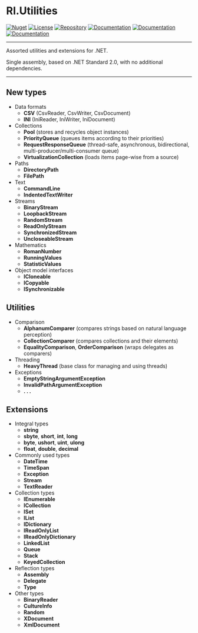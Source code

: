 # RI.Utilities

[![Nuget](https://img.shields.io/nuget/v/RI.Utilities)](https://www.nuget.org/packages/RI.Utilities/) [![License](https://img.shields.io/github/license/RotenInformatik/UtilitiesDotNet)](LICENSE) [![Repository](https://img.shields.io/badge/repo-UtilitiesDotNet-lightgrey)](https://github.com/RotenInformatik/UtilitiesDotNet) [![Documentation](https://img.shields.io/badge/docs-Readme-yellowgreen)](README.md) [![Documentation](https://img.shields.io/badge/docs-History-yellowgreen)](HISTORY.md) [![Documentation](https://img.shields.io/badge/docs-API-yellowgreen)](https://roteninformatik.github.io/UtilitiesDotNet/api/)

---

Assorted utilities and extensions for .NET.

Single assembly, based on .NET Standard 2.0, with no additional dependencies.

---

## New types

* Data formats
  * **CSV** (CsvReader, CsvWriter, CsvDocument)
  * **INI** (IniReader, IniWriter, IniDocument)
* Collections
  * **Pool** (stores and recycles object instances)
  * **PriorityQueue** (queues items according to their priorities)
  * **RequestResponseQueue** (thread-safe, asynchronous, bidirectional, multi-producer/multi-consumer queue)
  * **VirtualizationCollection** (loads items page-wise from a source)
* Paths
  * **DirectoryPath**
  * **FilePath**
* Text
  * **CommandLine**
  * **IndentedTextWriter**
* Streams
  * **BinaryStream**
  * **LoopbackStream**
  * **RandomStream**
  * **ReadOnlyStream**
  * **SynchronizedStream**
  * **UncloseableStream**
* Mathematics
  * **RomanNumber**
  * **RunningValues**
  * **StatisticValues**
* Object model interfaces
  * **ICloneable**
  * **ICopyable**
  * **ISynchronizable**

## Utilities

* Comparison
  * **AlphanumComparer** (compares strings based on natural language perception)
  * **CollectionComparer** (compares collections and their elements)
  * **EqualityComparison**, **OrderComparison** (wraps delegates as comparers)
* Threading
  * **HeavyThread** (base class for managing and using threads)
* Exceptions
  * **EmptyStringArgumentException**
  * **InvalidPathArgumentException**
  * **. . .**

## Extensions

* Integral types
  * **string**
  * **sbyte**, **short**, **int**, **long**
  * **byte**, **ushort**, **uint**, **ulong**
  * **float**, **double**, **decimal**
* Commonly used types
  * **DateTime**
  * **TimeSpan**
  * **Exception**
  * **Stream**
  * **TextReader**
* Collection types
  * **IEnumerable**
  * **ICollection**
  * **ISet**
  * **IList**
  * **IDictionary**
  * **IReadOnlyList**
  * **IReadOnlyDictionary**
  * **LinkedList**
  * **Queue**
  * **Stack**
  * **KeyedCollection**
* Reflection types
  * **Assembly**
  * **Delegate**
  * **Type**
* Other types
  * **BinaryReader**
  * **CultureInfo**
  * **Random**
  * **XDocument**
  * **XmlDocument**

